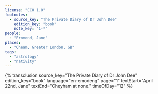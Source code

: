 ```yaml
---
license: "CC0 1.0"
footnotes:
  - source_key: "The Private Diary of Dr John Dee"
    edition_key: "book"
    note_key: "1-*"
people:
  - "Fromond, Jane"
places:
  - "Cheam, Greater London, GB"
tags:
  - "astrology"
  - "nativity"
---
```

{% transclusion
  source_key="The Private Diary of Dr John Dee"
  edition_key="book"
  language="en-emodeng"
  page="1"
  textStart="April 22nd, Jane"
  textEnd="Cheyham at none."
  timeOfDay="12"
%}
